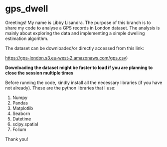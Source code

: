 # gps_dwell

Greetings! My name is Libby Lisandra.
The purpose of this branch is to share my code to analyse a GPS records in London dataset.
The analysis is mainly about exploring the data and implementing a simple dwelling estimation algorithm.

The dataset can be downloaded/or directly accessed from this link: 

https://gps-london.s3.eu-west-2.amazonaws.com/gps.csv)

**Downloading the dataset might be faster to load if you are planning to close the session multiple times**

Before running the code, kindly install all the necessary libraries (if you have not already).
These are the python libraries that I use:
1. Numpy
2. Pandas
3. Matplotlib
4. Seaborn
5. Datetime
6. scipy.spatial
7. Folium

Thank you!
